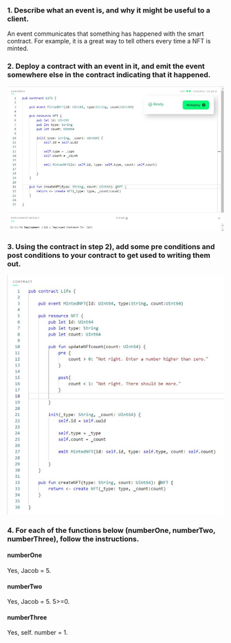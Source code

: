 ### 1. Describe what an event is, and why it might be useful to a client.
An event communicates that something has happened with the smart contract.  For example, it is a great way to tell others every time a NFT is minted.

### 2. Deploy a contract with an event in it, and emit the event somewhere else in the contract indicating that it happened.
![Quest_Chapter_5.d1_contract.JPG](https://github.com/aim4skys/quest-submissions/blob/main/images/Quest_Chapter_5.d1_contract.JPG)
### 3. Using the contract in step 2), add some pre conditions and post conditions to your contract to get used to writing them out.
![Quest_Chapter_5.d1_contract(2).JPG](https://github.com/aim4skys/quest-submissions/blob/main/images/Quest_Chapter_5.d1_contract(2).JPG)
### 4. For each of the functions below (numberOne, numberTwo, numberThree), follow the instructions.
#### numberOne
Yes, Jacob = 5.
#### numberTwo
Yes, Jacob = 5. 5>=0.
#### numberThree
Yes, self. number = 1.
